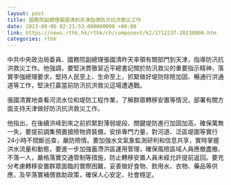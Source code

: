```yaml
---
layout: post
title: 國務院副總理張國清到天津指導防汛抗洪救災工作
date: 2023-08-06 02:21:53.000000000 +08:00
link: https://news.rthk.hk/rthk/ch/component/k2/1712237-20230806.htm
categories: rthk
---
```


中共中央政治局委員、國務院副總理張國清昨天率領有關部門到天津，指導防汛抗洪救災工作。他強調，要堅決貫徹習近平總書記關於防汛救災的重要指示精神，落實李強總理要求，堅持人民至上、生命至上，抓緊做好堤防除險加固、暢通行洪通道等工作，堅決打贏當前防汛抗洪救災這場遭遇戰。

張國清實地查看河流水位和堤防工程作業，了解群眾轉移安置等情況，部署有關方面支持天津做好防汛抗洪救災工作。

他指出，在後續洪峰到來之前抓緊對薄弱堤段、關鍵堤防進行加固加高，確保萬無一失，要提前調集預置搶險物資裝備，安排專門力量，對河道、泛區堤圍等實行24小時不間斷巡查，嚴防險情。要加強水文氣象監測研判和信息共享，實時掌握洪水流量和動態，要進一步加強蓄滯洪區運用管理，確保風險區域人員應撤盡撤、不落一人，嚴格落實交通管制等措施，防止轉移安置人員未經允許提前返回。要充分考慮轉移安置群眾面臨的實際困難，妥善做好食物、飲用水、衣物、藥品等供應，及早落實補償救助政策，確保人心安定、社會穩定。
